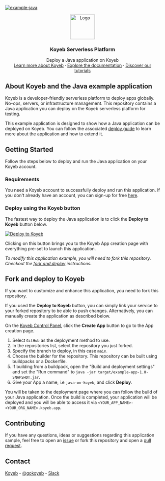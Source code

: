 [![example-java](https://github.com/koyeb/example-java/actions/workflows/deploy.yaml/badge.svg)](https://github.com/koyeb/example-java/actions)

<div align="center">
  <a href="https://koyeb.com">
    <img src="https://www.koyeb.com/static/images/icons/koyeb.svg" alt="Logo" width="80" height="80">
  </a>
  <h3 align="center">Koyeb Serverless Platform</h3>
  <p align="center">
    Deploy a Java application on Koyeb
    <br />
    <a href="https://koyeb.com">Learn more about Koyeb</a>
    ·
    <a href="https://koyeb.com/docs">Explore the documentation</a>
    ·
    <a href="https://koyeb.com/tutorials">Discover our tutorials</a>
  </p>
</div>


## About Koyeb and the Java example application

Koyeb is a developer-friendly serverless platform to deploy apps globally. No-ops, servers, or infrastructure management.  This repository contains a Java application you can deploy on the Koyeb serverless platform for testing.

This example application is designed to show how a Java application can be deployed on Koyeb.  You can follow the associated [deploy guide](https://koyeb.com/docs/deploy/java) to learn more about the application and how to extend it.

## Getting Started

Follow the steps below to deploy and run the Java application on your Koyeb account.

### Requirements

You need a Koyeb account to successfully deploy and run this application. If you don't already have an account, you can sign-up for free [here](https://app.koyeb.com/auth/signup).

### Deploy using the Koyeb button

The fastest way to deploy the Java application is to click the **Deploy to Koyeb** button below.

[![Deploy to Koyeb](https://www.koyeb.com/static/images/deploy/button.svg)](https://app.koyeb.com/deploy?name=example-java&type=git&repository=koyeb%2Fexample-java&branch=main&run_command=java+-jar+target%2Fexample-app-1.0-SNAPSHOT.jar&ports=8000%3Bhttp%3B%2F)

Clicking on this button brings you to the Koyeb App creation page with everything pre-set to launch this application.

_To modify this application example, you will need to fork this repository. Checkout the [fork and deploy](#fork-and-deploy-to-koyeb) instructions._

## Fork and deploy to Koyeb

If you want to customize and enhance this application, you need to fork this repository.

If you used the **Deploy to Koyeb** button, you can simply link your service to your forked repository to be able to push changes.  Alternatively, you can manually create the application as described below.

On the [Koyeb Control Panel](//app.koyeb.com/apps), click the **Create App** button to go to the App creation page.

1. Select `GitHub` as the deployment method to use.
2. In the repositories list, select the repository you just forked.
3. Specify the branch to deploy, in this case `main`.
4. Choose the builder for the repository.  This repository can be built using buildpacks or a Dockerfile.
5. If building from a buildpack, open the "Build and deployment settings" and set the "Run command" to `java -jar target/example-app-1.0-SNAPSHOT.jar`.
6. Give your App a name, i.e `java-on-koyeb`, and click **Deploy**.

You will be taken to the deployment page where you can follow the build of your Java application. Once the build is completed, your application will be deployed and you will be able to access it via `<YOUR_APP_NAME>-<YOUR_ORG_NAME>.koyeb.app`.

## Contributing

If you have any questions, ideas or suggestions regarding this application sample, feel free to open an [issue](https://github.com/koyeb/example-java/issues) or fork this repository and open a [pull request](https://github.com/koyeb/example-java/pulls).

## Contact

[Koyeb](https://www.koyeb.com) - [@gokoyeb](https://twitter.com/gokoyeb) - [Slack](http://slack.koyeb.com/)
